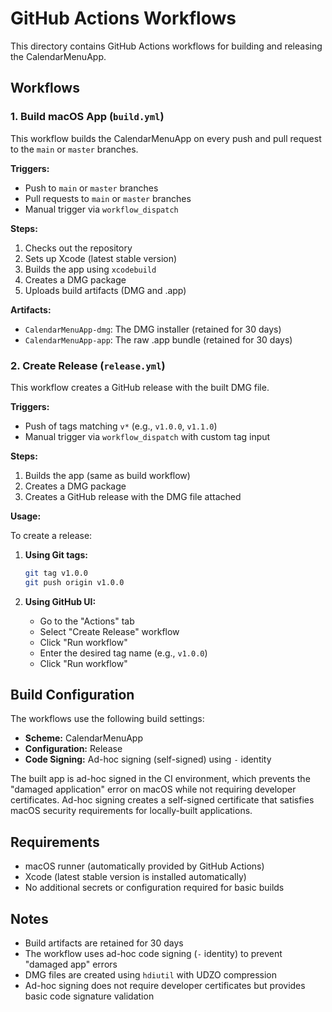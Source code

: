# GitHub Actions Workflows

This directory contains GitHub Actions workflows for building and releasing the CalendarMenuApp.

## Workflows

### 1. Build macOS App (`build.yml`)

This workflow builds the CalendarMenuApp on every push and pull request to the `main` or `master` branches.

**Triggers:**
- Push to `main` or `master` branches
- Pull requests to `main` or `master` branches
- Manual trigger via `workflow_dispatch`

**Steps:**
1. Checks out the repository
2. Sets up Xcode (latest stable version)
3. Builds the app using `xcodebuild`
4. Creates a DMG package
5. Uploads build artifacts (DMG and .app)

**Artifacts:**
- `CalendarMenuApp-dmg`: The DMG installer (retained for 30 days)
- `CalendarMenuApp-app`: The raw .app bundle (retained for 30 days)

### 2. Create Release (`release.yml`)

This workflow creates a GitHub release with the built DMG file.

**Triggers:**
- Push of tags matching `v*` (e.g., `v1.0.0`, `v1.1.0`)
- Manual trigger via `workflow_dispatch` with custom tag input

**Steps:**
1. Builds the app (same as build workflow)
2. Creates a DMG package
3. Creates a GitHub release with the DMG file attached

**Usage:**

To create a release:

1. **Using Git tags:**
   ```bash
   git tag v1.0.0
   git push origin v1.0.0
   ```

2. **Using GitHub UI:**
   - Go to the "Actions" tab
   - Select "Create Release" workflow
   - Click "Run workflow"
   - Enter the desired tag name (e.g., `v1.0.0`)
   - Click "Run workflow"

## Build Configuration

The workflows use the following build settings:
- **Scheme:** CalendarMenuApp
- **Configuration:** Release
- **Code Signing:** Ad-hoc signing (self-signed) using `-` identity

The built app is ad-hoc signed in the CI environment, which prevents the "damaged application" error on macOS while not requiring developer certificates. Ad-hoc signing creates a self-signed certificate that satisfies macOS security requirements for locally-built applications.

## Requirements

- macOS runner (automatically provided by GitHub Actions)
- Xcode (latest stable version is installed automatically)
- No additional secrets or configuration required for basic builds

## Notes

- Build artifacts are retained for 30 days
- The workflow uses ad-hoc code signing (`-` identity) to prevent "damaged app" errors
- DMG files are created using `hdiutil` with UDZO compression
- Ad-hoc signing does not require developer certificates but provides basic code signature validation
